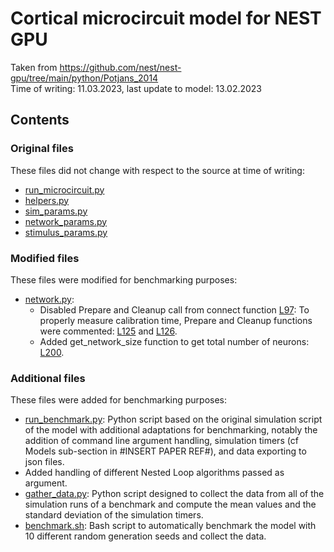 # Cortical microcircuit model for NEST GPU

Taken from https://github.com/nest/nest-gpu/tree/main/python/Potjans_2014
<br>
Time of writing: 11.03.2023, last update to model: 13.02.2023

## Contents

### Original files

These files did not change with respect to the source at time of writing:
 - [run_microcircuit.py](run_microcircuit.py)
 - [helpers.py](helpers.py)
 - [sim_params.py](sim_params.py)
 - [network_params.py](network_params.py)
 - [stimulus_params.py](stimulus_params.py)


### Modified files

These files were modified for benchmarking purposes:
 - [network.py](network.py):
   - Disabled Prepare and Cleanup call from connect function [L97](network.py#L97): To properly measure calibration time, Prepare and Cleanup functions were commented: [L125](network.py#L125) and [L126](network.py#L126).
   - Added get_network_size function to get total number of neurons: [L200](network.py#L200).

### Additional files

These files were added for benchmarking purposes:
 - [run_benchmark.py](run_benchmark.py): Python script based on the original simulation script of the model with additional adaptations for benchmarking, notably the addition of command line argument handling, simulation timers (cf Models sub-section in #INSERT PAPER REF#), and data exporting to json files.
  - Added handling of different Nested Loop algorithms passed as argument.
 - [gather_data.py](gather_data.py): Python script designed to collect the data from all of the simulation runs of a benchmark and compute the mean values and the standard deviation of the simulation timers.
 - [benchmark.sh](benchmark.sh): Bash script to automatically benchmark the model with 10 different random generation seeds and collect the data.
 